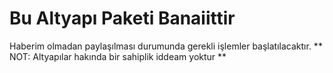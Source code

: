 # Bu Altyapı Paketi Banaiittir
Haberim olmadan paylaşılması durumunda gerekli işlemler başlatılacaktır.
** NOT: Altyapılar hakında bir sahiplik iddeam yoktur **
